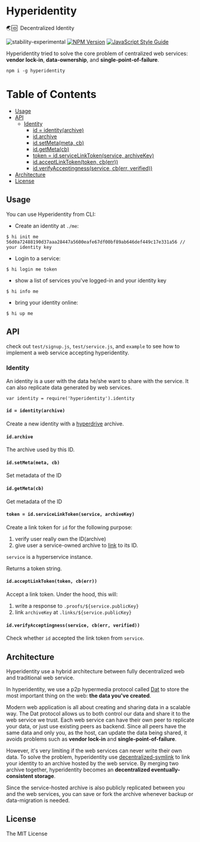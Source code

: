 # Hyperidentity

🌏🆔  Decentralized Identity

![stability-experimental](https://img.shields.io/badge/stability-experimental-orange.svg?style=flat-square)
[![NPM Version](https://img.shields.io/npm/v/hyperidentity.svg?style=flat-square)](https://www.npmjs.com/package/hyperidentity)
[![JavaScript Style Guide](https://img.shields.io/badge/code%20style-standard-brightgreen.svg?style=flat-square)](http://standardjs.com/)

Hyperidentity tried to solve the core problem of centralized web services: **vendor lock-in**, **data-ownership**, and **single-point-of-failure**.

`npm i -g hyperidentity`


# Table of Contents

  * [Usage](#usage)
  * [API](#api)
     * [Identity](#identity)
        * [id = identity(archive)](#id--identityarchive)
        * [id.archive](#idarchive)
        * [id.setMeta(meta, cb)](#idsetmetameta-cb)
        * [id.getMeta(cb)](#idgetmetacb)
        * [token = id.serviceLinkToken(service, archiveKey)](#token--idservicelinktokenservice-archivekey)
        * [id.acceptLinkToken(token, cb(err))](#idacceptlinktokentoken-cberr)
        * [id.verifyAcceptingness(service, cb(err, verified))](#idverifyacceptingnessservice-cberr-verified)
  * [Architecture](#architecture)
  * [License](#license)


## Usage

You can use Hyperidentity from CLI:

* Create an identity at `./me`:

```
$ hi init me
56d0a72488190d37aaa28447a5600eafe67df00bf89ab646def449c17e331a56 // your identity key
```

* Login to a service:

```
$ hi login me token
```

* show a list of services you've logged-in and your identity key

```
$ hi info me
```

* bring your identity online:

```
$ hi up me
```


## API

check out `test/signup.js`, `test/service.js`, and `example` to see how to implement a web service accepting hyperidentity.

### Identity

An identity is a user with the data he/she want to share with the service. It can also replicate data generated by web services.

`var identity = require('hyperidentity').identity`

#### `id = identity(archive)`

Create a new identity with a [hyperdrive](https://github.com/mafintosh/hyperdrive) archive.

#### `id.archive`

The archive used by this ID.

#### `id.setMeta(meta, cb)`

Set metadata of the ID

#### `id.getMeta(cb)`

Get metadata of the ID

#### `token = id.serviceLinkToken(service, archiveKey)`

Create a link token for `id` for the following purpose:

1. verify user really own the ID(archive)
2. give user a service-owned archive to [link](https://github.com/poga/hyperdrive-ln) to its ID.

`service` is a hyperservice instance.

Returns a token string.

#### `id.acceptLinkToken(token, cb(err))`

Accept a link token. Under the hood, this will:

1. write a response to `.proofs/${service.publicKey}`
2. link `archiveKey` at `.links/${service.publicKey}`

#### `id.verifyAcceptingness(service, cb(err, verified))`

Check whether `id` accepted the link token from `service`.


## Architecture

Hyperidentity use a hybrid architecture between fully decentralized web and traditional web service.

In hyperidentity, we use a p2p hypermedia protocol called [Dat](https://www.datprotocol.com/) to store the most important thing on the web: **the data you've created**.

Modern web application is all about creating and sharing data in a scalable way. The Dat protocol allows us to both control our data and share it to the web service we trust. Each web service can have their own peer to replicate your data, or just use existing peers as backend. Since all peers have the same data and only you, as the host, can update the data being shared, it avoids problems such as **vendor lock-in** and **single-point-of-failure**.

However, it's very limiting if the web services can never write their own data. To solve the problem, hyperidentity use [decentralized-symlink](https://github.com/poga/hyperdrive-ln) to link your identity to an archive hosted by the web service. By merging two archive together, hyperidentity becomes an **decentralized eventually-consistent storage**.

Since the service-hosted archive is also publicly replicated between you and the web services, you can save or fork the archive whenever backup or data-migration is needed.


## License

The MIT License
